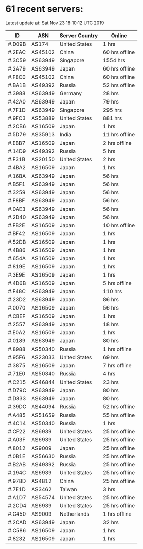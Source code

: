 # 61 recent servers:

Latest update at: Sat Nov 23 18:10:12 UTC 2019

| ID | ASN | Server Country | Online |
| -- | --- | -------------- | ------ |
| #.D09B | AS174 | United States | 1 hrs |
| #.2EAC | AS45102 | China | 60 hrs offline |
| #.3C59 | AS63949 | Singapore | 1554 hrs |
| #.2A79 | AS63949 | Japan | 60 hrs offline |
| #.F8C0 | AS45102 | China | 60 hrs offline |
| #.BA1B | AS49392 | Russia | 52 hrs offline |
| #.3988 | AS63949 | Germany | 28 hrs |
| #.42A0 | AS63949 | Japan | 79 hrs |
| #.7F1D | AS63949 | Singapore | 295 hrs |
| #.9FC3 | AS53889 | United States | 881 hrs |
| #.2CB6 | AS16509 | Japan | 1 hrs |
| #.5D79 | AS35913 | India | 11 hrs offline |
| #.EBB7 | AS16509 | Japan | 2 hrs offline |
| #.14D9 | AS49392 | Russia | 5 hrs |
| #.F31B | AS20150 | United States | 2 hrs |
| #.4BA2 | AS16509 | Japan | 1 hrs |
| #.16BA | AS63949 | Japan | 56 hrs |
| #.B5F1 | AS63949 | Japan | 56 hrs |
| #.3259 | AS63949 | Japan | 56 hrs |
| #.F8BF | AS63949 | Japan | 56 hrs |
| #.0AE3 | AS63949 | Japan | 56 hrs |
| #.2D40 | AS63949 | Japan | 56 hrs |
| #.FB2E | AS16509 | Japan | 10 hrs offline |
| #.BF42 | AS16509 | Japan | 1 hrs |
| #.52DB | AS16509 | Japan | 1 hrs |
| #.4B86 | AS16509 | Japan | 1 hrs |
| #.654A | AS16509 | Japan | 1 hrs |
| #.819E | AS16509 | Japan | 1 hrs |
| #.3E9E | AS16509 | Japan | 1 hrs |
| #.4D6B | AS16509 | Japan | 5 hrs offline |
| #.F48C | AS63949 | Japan | 110 hrs |
| #.23D2 | AS63949 | Japan | 86 hrs |
| #.0070 | AS16509 | Japan | 56 hrs |
| #.CBEF | AS16509 | Japan | 1 hrs |
| #.2557 | AS63949 | Japan | 18 hrs |
| #.E0A2 | AS16509 | Japan | 1 hrs |
| #.0189 | AS63949 | Japan | 80 hrs |
| #.8988 | AS50340 | Russia | 1 hrs offline |
| #.95F6 | AS23033 | United States | 69 hrs |
| #.3875 | AS16509 | Japan | 7 hrs offline |
| #.71E0 | AS50340 | Russia | 4 hrs |
| #.C215 | AS46844 | United States | 23 hrs |
| #.D79C | AS63949 | Japan | 80 hrs |
| #.D833 | AS63949 | Japan | 80 hrs |
| #.39DC | AS44094 | Russia | 52 hrs offline |
| #.A485 | AS51659 | Russia | 55 hrs offline |
| #.4C14 | AS50340 | Russia | 1 hrs |
| #.CF22 | AS6939 | United States | 25 hrs offline |
| #.A03F | AS6939 | United States | 25 hrs offline |
| #.8012 | AS9009 | Japan | 25 hrs offline |
| #.0B1E | AS56630 | Russia | 25 hrs offline |
| #.B2AB | AS49392 | Russia | 25 hrs offline |
| #.194C | AS6939 | United States | 25 hrs offline |
| #.978D | AS4812 | China | 25 hrs offline |
| #.7E1D | AS3462 | Taiwan | 3 hrs |
| #.A1D7 | AS54574 | United States | 25 hrs offline |
| #.2CD4 | AS6939 | United States | 25 hrs offline |
| #.C450 | AS9009 | Netherlands | 1 hrs offline |
| #.2CAD | AS63949 | Japan | 32 hrs |
| #.C586 | AS16509 | Japan | 1 hrs |
| #.8232 | AS16509 | Japan | 1 hrs |

